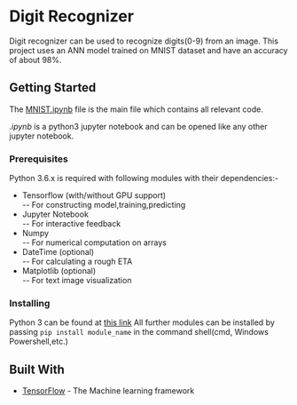 # Digit Recognizer

Digit recognizer can be used to recognize digits(0-9) from an image. This project uses an ANN model trained on MNIST dataset and have an accuracy of about 98%.

## Getting Started

The [MNIST.ipynb](https://github.com/mohitgoel188/Digit-Recognizer/blob/master/MNIST.ipynb) file is the main file which contains all relevant code.   
  
*.ipynb* is a python3 jupyter notebook and can be opened like any other jupyter notebook.

### Prerequisites

Python 3.6.x is required with following modules with their dependencies:-
* Tensorflow (with/without GPU support)  
    -- For constructing model,training,predicting
* Jupyter Notebook                            
    -- For interactive feedback
* Numpy                                       
    -- For numerical computation on arrays
* DateTime   (optional)                       
    -- For calculating a rough ETA
* Matplotlib (optional)                       
    -- For text image visualization

### Installing

Python 3 can be found at [this link](https://www.python.org/downloads/)
All further modules can be installed by passing `pip install module_name` in the command shell(cmd, Windows Powershell,etc.) 

## Built With

* [TensorFlow](https://www.tensorflow.org/api_guides/python/) - The Machine learning framework